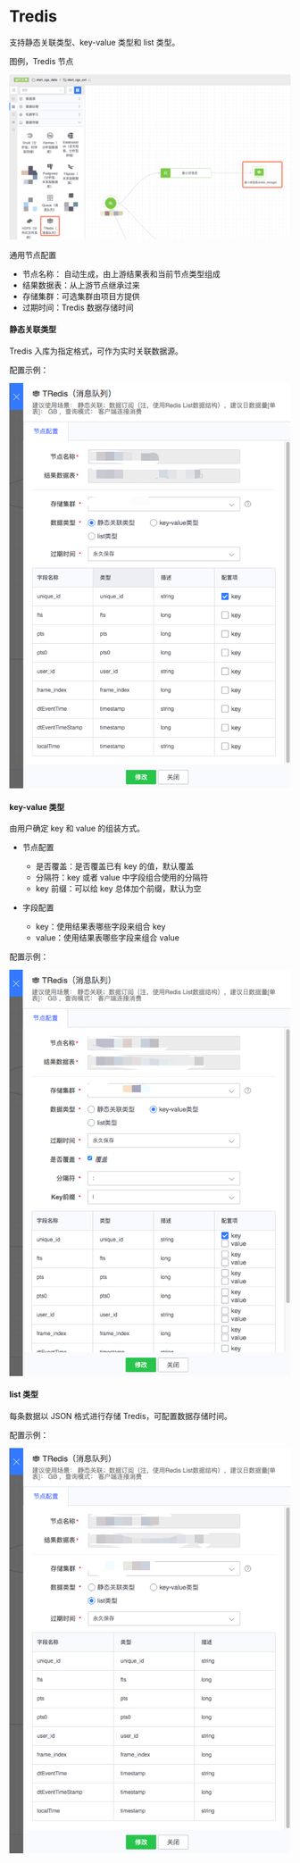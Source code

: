 # Tredis

支持静态关联类型、key-value 类型和 list 类型。

图例，Tredis 节点

![](../../../../assets/dataflow/components/storage/dataflow-tredis.png)

通用节点配置

- 节点名称： 自动生成，由上游结果表和当前节点类型组成
- 结果数据表：从上游节点继承过来
- 存储集群：可选集群由项目方提供
- 过期时间：Tredis 数据存储时间

#### 静态关联类型

Tredis 入库为指定格式，可作为实时关联数据源。

配置示例：

![](../../../../assets/dataflow/components/storage/dataflow-tredis-join.png)


####  key-value 类型

由用户确定 key 和 value 的组装方式。

- 节点配置
	- 是否覆盖：是否覆盖已有 key 的值，默认覆盖
	- 分隔符：key 或者 value 中字段组合使用的分隔符
	- key 前缀：可以给 key 总体加个前缀，默认为空

- 字段配置
	- key：使用结果表哪些字段来组合 key
	- value：使用结果表哪些字段来组合 value

配置示例：

![](../../../../assets/dataflow/components/storage/dataflow-tredis-kv.png)

####  list 类型

每条数据以 JSON 格式进行存储 Tredis，可配置数据存储时间。

配置示例：

![](../../../../assets/dataflow/components/storage/dataflow-tredis-list.png)


